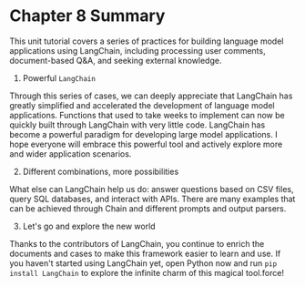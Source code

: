 # Chapter 8 Summary

This unit tutorial covers a series of practices for building language model applications using LangChain, including processing user comments, document-based Q&A, and seeking external knowledge.

1. Powerful `LangChain`

Through this series of cases, we can deeply appreciate that LangChain has greatly simplified and accelerated the development of language model applications. Functions that used to take weeks to implement can now be quickly built through LangChain with very little code. LangChain has become a powerful paradigm for developing large model applications. I hope everyone will embrace this powerful tool and actively explore more and wider application scenarios.

2. Different combinations, more possibilities

What else can LangChain help us do: answer questions based on CSV files, query SQL databases, and interact with APIs. There are many examples that can be achieved through Chain and different prompts and output parsers.

3. Let's go and explore the new world

Thanks to the contributors of LangChain, you continue to enrich the documents and cases to make this framework easier to learn and use. If you haven't started using LangChain yet, open Python now and run `pip install LangChain` to explore the infinite charm of this magical tool.force!